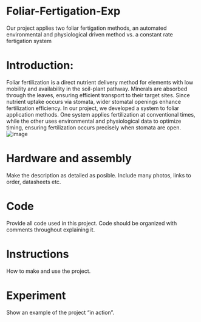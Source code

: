 # Foliar-Fertigation-Exp
Our project applies two foliar fertigation methods, an automated environmental and physiological driven method vs. a constant rate fertigation system
# Introduction:

Foliar fertilization is a direct nutrient delivery method for elements with low mobility and availability in the soil-plant pathway. Minerals are absorbed through the leaves, ensuring efficient transport to their target sites. Since nutrient uptake occurs via stomata, wider stomatal openings enhance fertilization efficiency. In our project, we developed a system to foliar application methods. One system applies fertilization at conventional times, while the other uses environmental and physiological data to optimize timing, ensuring fertilization occurs precisely when stomata are open.
![image](https://github.com/user-attachments/assets/9ea02b4d-c344-4080-bd67-ccb760304a65)

# Hardware and assembly

Make the description as detailed as posible. Include many photos, links to order, datasheets etc.
# Code
Provide all code used in this project. Code should be organized with comments throughout explaining it.
# Instructions

How to make and use the project.
# Experiment

Show an example of the project “in action”.
